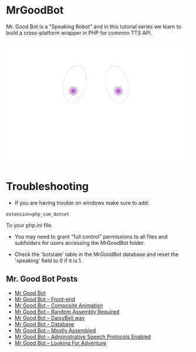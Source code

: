 # MrGoodBot
Mr. Good Bot is a "Speaking Robot” and in this tutorial series we learn to build a cross-platform wrapper in PHP for common TTS API. 

![Mr. Goodbot Default Face Skin](https://raw.githubusercontent.com/geekgirljoy/MrGoodBot/master/skins/Default/current_face.png)


# Troubleshooting

* If you are having trouble on windows make sure to add:

```
extension=php_com_dotnet

```

To your php.ini file.


* You may need to grant "full control" permissions to all files and subfolders for users accessing the MrGoodBot folder.

* Check the 'botstate' table in the MrGoodBot database and reset the 'speaking' field to 0 if it is 1.




## Mr. Good Bot Posts

   * [Mr Good Bot](https://geekgirljoy.wordpress.com/2019/09/25/mr-good-bot/)
   * [Mr Good Bot – Front-end](https://geekgirljoy.wordpress.com/2019/09/30/mr-good-bot-front-end/)
   *  [Mr Good Bot – Composite Animation](https://geekgirljoy.wordpress.com/2019/10/09/mr-good-bot-composite-animation/)
   *  [Mr Good Bot – Random Assembly Required](https://geekgirljoy.wordpress.com/2019/10/23/mr-good-bot-random-assembly-required/)
   *  [Mr Good Bot – DaisyBell.wav](https://geekgirljoy.wordpress.com/2019/11/06/mr-good-bot-daisybell-wav/)
   *  [Mr Good Bot – Database](https://geekgirljoy.wordpress.com/2019/11/14/mr-good-bot-database/)
   *  [Mr Good Bot – Mostly Assembled](https://geekgirljoy.wordpress.com/2019/11/21/mr-good-bot-mostly-assembled/)
   *  [Mr Good Bot – Administrative Speech Protocols Enabled](https://geekgirljoy.wordpress.com/2019/12/05/mr-good-bot-administrative-speech-protocols-enabled/)
   *  [Mr Good Bot – Looking For Adventure](https://geekgirljoy.wordpress.com/2019/12/11/mr-good-bot-looking-for-adventure/)

